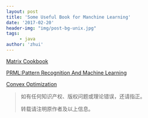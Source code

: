 ```yaml
---
layout: post
title: 'Some Useful Book for Manchine Learning'
date: '2017-02-20'
header-img: "img/post-bg-unix.jpg"
tags:
     - java
author: 'zhui'
---
```


[Matrix Cookbook](http://www2.imm.dtu.dk/pubdb/views/edoc_download.php/3274/pdf/imm3274.pdf)

[PRML:Pattern Recognition And Machine Learning](http://users.isr.ist.utl.pt/~wurmd/Livros/school/Bishop%20-%20Pattern%20Recognition%20And%20Machine%20Learning%20-%20Springer%20%202006.pdf)

[Convex Optimization ](https://web.stanford.edu/~boyd/cvxbook/bv_cvxbook.pdf)


> 如有任何知识产权、版权问题或理论错误，还请指正。
>
> 转载请注明原作者及以上信息。
